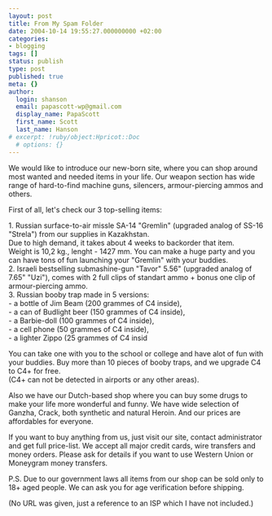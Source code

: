 ```yaml
---
layout: post
title: From My Spam Folder
date: 2004-10-14 19:55:27.000000000 +02:00
categories:
- blogging
tags: []
status: publish
type: post
published: true
meta: {}
author:
  login: shanson
  email: papascott-wp@gmail.com
  display_name: PapaScott
  first_name: Scott
  last_name: Hanson
# excerpt: !ruby/object:Hpricot::Doc
  # options: {}
---
```

<p>We would like to introduce our new-born site, where you can shop around most wanted and needed items in your life. Our weapon section has wide range of hard-to-find machine guns, silencers, armour-piercing ammos and others.</p>
<p>First of all, let's check our 3 top-selling items:</p>
<p>1. Russian surface-to-air missle  SA-14 "Gremlin" (upgraded analog of SS-16 "Strela") from our supplies in Kazakhstan.<br />
Due to high demand, it takes about 4 weeks to backorder that item.<br />
Weight is 10,2 kg., lenght - 1427 mm. You can make a huge party and you can have tons of fun launching your "Gremlin"  with your buddies.<br />
2. Israeli bestselling submashine-gun "Tavor" 5.56" (upgraded analog of 7.65" "Uzi"), comes with 2 full clips of  standart ammo + bonus one clip of armour-piercing ammo.<br />
3. Russian booby trap made in 5 versions:<br />
 - a bottle of Jim Beam (200 grammes of C4 inside),<br />
 - a can of Budlight beer (150 grammes of C4 inside),<br />
 - a Barbie-doll (100 grammes of C4 inside),<br />
 - a cell phone (50 grammes of C4 inside),<br />
 - a lighter Zippo (25 grammes of C4 insid</p>
<p>You can take one with you to the school or college and have alot of fun with your buddies. Buy more than 10 pieces of booby traps, and we upgrade C4 to C4+ for free.<br />
(C4+ can not be detected in airports or any other areas). </p>
<p>Also we have our Dutch-based shop where you can buy some drugs to make your life more wonderful and funny. We have wide  selection of Ganzha, Crack, both synthetic and natural Heroin. And our prices are affordables for everyone.</p>
<p>If you want to buy anything from us, just visit our site, contact administrator and get full price-list. We accept all  major credit cards, wire transfers and money orders. Please ask for details if you want to use Western Union or Moneygram money transfers.</p>
<p>P.S. Due to our government laws all items from our shop can be sold only to 18+ aged people. We can ask you for age verification before shipping.</p>
<p>(No URL was given, just a reference to an ISP which I have not included.)</p>
